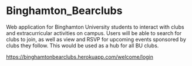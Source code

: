 # Binghamton_Bearclubs

Web application for Binghamton University students to interact with clubs and extracurricular activities on campus. Users will be able to search for clubs to join, as well as view and RSVP for upcoming events sponsored by clubs they follow. This would be used as a hub for all BU clubs.

https://binghamtonbearclubs.herokuapp.com/welcome/login

